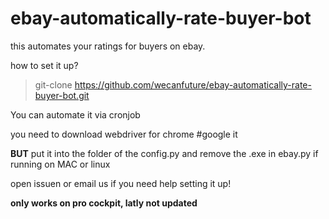 # ebay-automatically-rate-buyer-bot

this automates your ratings for buyers on ebay. 

how to set it up?

> git-clone https://github.com/wecanfuture/ebay-automatically-rate-buyer-bot.git

You can automate it via cronjob

you need to download webdriver for chrome #google it 

**BUT** put it into the folder of the config.py and remove the .exe in ebay.py if running on MAC or linux

open issuen or email us if you need help setting it up!


**only works on pro cockpit, latly not updated**
